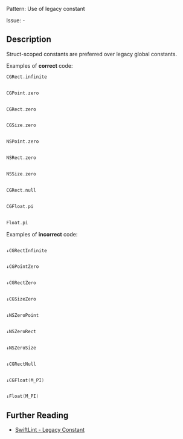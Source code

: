 Pattern: Use of legacy constant

Issue: -

## Description

Struct-scoped constants are preferred over legacy global constants.

Examples of **correct** code:
```swift
CGRect.infinite


CGPoint.zero


CGRect.zero


CGSize.zero


NSPoint.zero


NSRect.zero


NSSize.zero


CGRect.null


CGFloat.pi


Float.pi

```
Examples of **incorrect** code:
```swift

↓CGRectInfinite


↓CGPointZero


↓CGRectZero


↓CGSizeZero


↓NSZeroPoint


↓NSZeroRect


↓NSZeroSize


↓CGRectNull


↓CGFloat(M_PI)


↓Float(M_PI)

```

## Further Reading

* [SwiftLint - Legacy Constant](https://github.com/realm/SwiftLint/blob/master/Rules.md#legacy-constant)